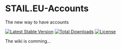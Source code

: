 # STAIL.EU-Accounts
The new way to have accounts

[![Latest Stable Version](https://poser.pugx.org/stan-tab-corp/staileu-accounts/v/stable)](https://packagist.org/packages/stan-tab-corp/staileu-accounts) [![Total Downloads](https://poser.pugx.org/stan-tab-corp/staileu-accounts/downloads)](https://packagist.org/packages/stan-tab-corp/staileu-accounts) [![License](https://poser.pugx.org/stan-tab-corp/staileu-accounts/license)](https://packagist.org/packages/stan-tab-corp/staileu-accounts) 

The wiki is comming...
